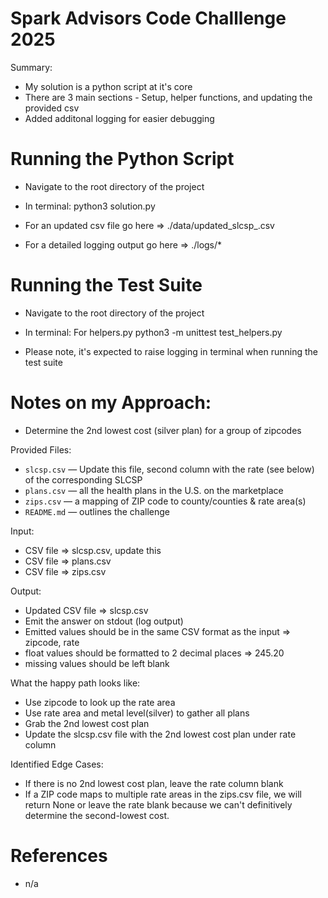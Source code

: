 # Spark Advisors Code Challlenge 2025

Summary:
- My solution is a python script at it's core
- There are 3 main sections - Setup, helper functions, and updating the provided csv
- Added additonal logging for easier debugging 

# Running the Python Script
- Navigate to the root directory of the project
- In terminal:
  python3 solution.py

- For an updated csv file go here => ./data/updated_slcsp_<TIMESTAMP>.csv
- For a detailed logging output go here => ./logs/*

# Running the Test Suite
- Navigate to the root directory of the project
- In terminal: For helpers.py
  python3 -m unittest test_helpers.py

- Please note, it's expected to raise logging in terminal when running the test suite

# Notes on my Approach:
- Determine the 2nd lowest cost (silver plan) for a group of zipcodes

Provided Files:
- `slcsp.csv` — Update this file, second column with the rate (see below) of the corresponding SLCSP
- `plans.csv` — all the health plans in the U.S. on the marketplace
- `zips.csv` — a mapping of ZIP code to county/counties & rate area(s)
- `README.md` — outlines the challenge

Input:
- CSV file => slcsp.csv, update this
- CSV file => plans.csv
- CSV file => zips.csv

Output: 
- Updated CSV file => slcsp.csv
- Emit the answer on stdout (log output)
- Emitted values should be in the same CSV format as the input => zipcode, rate
- float values should be formatted to 2 decimal places => 245.20
- missing values should be left blank

What the happy path looks like:
- Use zipcode to look up the rate area
- Use rate area and metal level(silver) to gather all plans
- Grab the 2nd lowest cost plan
- Update the slcsp.csv file with the 2nd lowest cost plan under rate column

Identified Edge Cases:
- If there is no 2nd lowest cost plan, leave the rate column blank
- If a ZIP code maps to multiple rate areas in the zips.csv file, we will return None or leave the rate blank because we can't definitively determine the second-lowest cost.

# References
- n/a